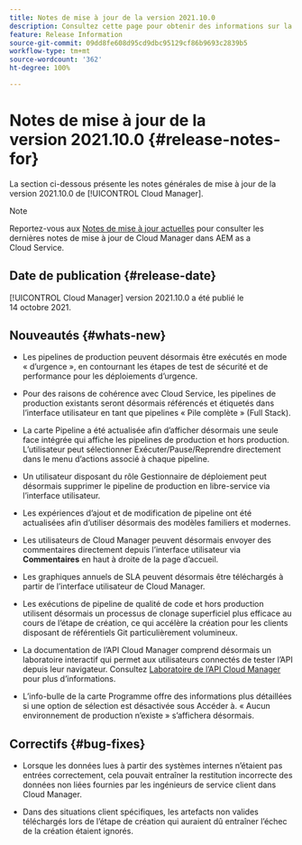```yaml
---
title: Notes de mise à jour de la version 2021.10.0
description: Consultez cette page pour obtenir des informations sur la version 2021.10.0 de Cloud Manager
feature: Release Information
source-git-commit: 09dd8fe608d95cd9dbc95129cf86b9693c2839b5
workflow-type: tm+mt
source-wordcount: '362'
ht-degree: 100%

---
```


# Notes de mise à jour de la version 2021.10.0 {#release-notes-for}

La section ci-dessous présente les notes générales de mise à jour de la version 2021.10.0 de [!UICONTROL Cloud Manager].

>[!NOTE]
>Reportez-vous aux [Notes de mise à jour actuelles](https://experienceleague.adobe.com/docs/experience-manager-cloud-service/onboarding/getting-access/release-notes-cloud-manager/release-notes-cm-current.html?lang=fr#getting-access) pour consulter les dernières notes de mise à jour de Cloud Manager dans AEM as a Cloud Service.

## Date de publication {#release-date}

[!UICONTROL Cloud Manager] version 2021.10.0 a été publié le 14 octobre 2021.

## Nouveautés {#whats-new}

* Les pipelines de production peuvent désormais être exécutés en mode « d’urgence », en contournant les étapes de test de sécurité et de performance pour les déploiements d’urgence.

* Pour des raisons de cohérence avec Cloud Service, les pipelines de production existants seront désormais référencés et étiquetés dans l’interface utilisateur en tant que pipelines « Pile complète » (Full Stack).

* La carte Pipeline a été actualisée afin d’afficher désormais une seule face intégrée qui affiche les pipelines de production et hors production. L’utilisateur peut sélectionner Exécuter/Pause/Reprendre directement dans le menu d’actions associé à chaque pipeline.

* Un utilisateur disposant du rôle Gestionnaire de déploiement peut désormais supprimer le pipeline de production en libre-service via l’interface utilisateur.

* Les expériences d’ajout et de modification de pipeline ont été actualisées afin d’utiliser désormais des modèles familiers et modernes.

* Les utilisateurs de Cloud Manager peuvent désormais envoyer des commentaires directement depuis l’interface utilisateur via **Commentaires** en haut à droite de la page d’accueil.

* Les graphiques annuels de SLA peuvent désormais être téléchargés à partir de l’interface utilisateur de Cloud Manager.

* Les exécutions de pipeline de qualité de code et hors production utilisent désormais un processus de clonage superficiel plus efficace au cours de l’étape de création, ce qui accélère la création pour les clients disposant de référentiels Git particulièrement volumineux.

* La documentation de l’API Cloud Manager comprend désormais un laboratoire interactif qui permet aux utilisateurs connectés de tester l’API depuis leur navigateur. Consultez [Laboratoire de l’API Cloud Manager](https://www.adobe.io/experience-cloud/cloud-manager/reference/playground/) pour plus d’informations.

* L’info-bulle de la carte Programme offre des informations plus détaillées si une option de sélection est désactivée sous Accéder à. « Aucun environnement de production n’existe » s’affichera désormais.


## Correctifs {#bug-fixes}

* Lorsque les données lues à partir des systèmes internes n’étaient pas entrées correctement, cela pouvait entraîner la restitution incorrecte des données non liées fournies par les ingénieurs de service client dans Cloud Manager.

* Dans des situations client spécifiques, les artefacts non valides téléchargés lors de l’étape de création qui auraient dû entraîner l’échec de la création étaient ignorés.
